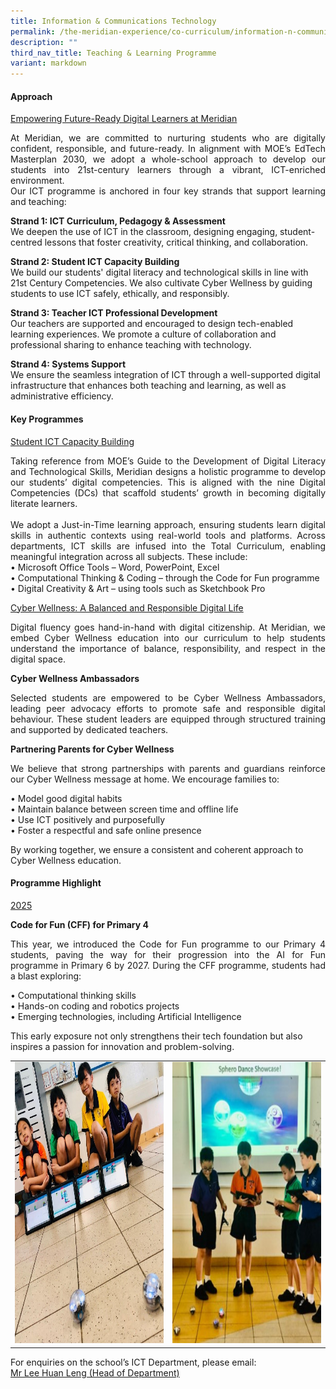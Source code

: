 ```yaml
---
title: Information & Communications Technology
permalink: /the-meridian-experience/co-curriculum/information-n-communications-technology/
description: ""
third_nav_title: Teaching & Learning Programme
variant: markdown
---
```

#### Approach
<u>Empowering Future-Ready Digital Learners at Meridian</u>
<p align="justify">At Meridian, we are committed to nurturing students who are digitally confident, responsible, and future-ready. In alignment with MOE’s EdTech Masterplan 2030, we adopt a whole-school approach to develop our students into 21st-century learners through a vibrant, ICT-enriched environment.<br>Our ICT programme is anchored in four key strands that support learning and teaching:</p>


**Strand 1: ICT Curriculum, Pedagogy &amp; Assessment**<br>
We deepen the use of ICT in the classroom, designing engaging, student-centred lessons that foster creativity, critical thinking, and collaboration.


**Strand 2: Student ICT Capacity Building**<br>
We build our students' digital literacy and technological skills in line with 21st Century Competencies. We also cultivate Cyber Wellness by guiding students to use ICT safely, ethically, and responsibly.

**Strand 3: Teacher ICT Professional Development**<br>
Our teachers are supported and encouraged to design tech-enabled learning experiences. We promote a culture of collaboration and professional sharing to enhance teaching with technology.

**Strand 4: Systems Support**<br>
We ensure the seamless integration of ICT through a well-supported digital infrastructure that enhances both teaching and learning, as well as administrative efficiency.



#### Key Programmes

<u>Student ICT Capacity Building</u>

<p align="justify">Taking reference from MOE’s Guide to the Development of Digital Literacy and Technological Skills, Meridian designs a holistic programme to develop our students’ digital competencies. This is aligned with the nine Digital Competencies (DCs) that scaffold students’ growth in becoming digitally literate learners.<br><br>
We adopt a Just-in-Time learning approach, ensuring students learn digital skills in authentic contexts using real-world tools and platforms. Across departments, ICT skills are infused into the Total Curriculum, enabling meaningful integration across all subjects.  These include:<br>
•	Microsoft Office Tools – Word, PowerPoint, Excel<br>
•	Computational Thinking &amp; Coding – through the Code for Fun programme<br>
•	Digital Creativity &amp; Art – using tools such as Sketchbook Pro
</p>

<u>Cyber Wellness: A Balanced and Responsible Digital Life</u><br>
<p align="justify">Digital fluency goes hand-in-hand with digital citizenship. At Meridian, we embed Cyber Wellness education into our curriculum to help students understand the importance of balance, responsibility, and respect in the digital space.</p>


**Cyber Wellness Ambassadors**
<p align="justify">Selected students are empowered to be Cyber Wellness Ambassadors, leading peer advocacy efforts to promote safe and responsible digital behaviour. These student leaders are equipped through structured training and supported by dedicated teachers.</p>


**Partnering Parents for Cyber Wellness**
<p align="justify">We believe that strong partnerships with parents and guardians reinforce our Cyber Wellness message at home. We encourage families to:

•	Model good digital habits<br>
•	Maintain balance between screen time and offline life<br>
•	Use ICT positively and purposefully<br>
•	Foster a respectful and safe online presence

By working together, we ensure a consistent and coherent approach to Cyber Wellness education.</p>



#### Programme Highlight

<u>2025</u>

**Code for Fun (CFF) for Primary 4**
<p align="justify">This year, we introduced the Code for Fun programme to our Primary 4 students, paving the way for their progression into the AI for Fun programme in Primary 6 by 2027.
During the CFF programme, students had a blast exploring:

•	Computational thinking skills<br>
•	Hands-on coding and robotics projects<br>
•	Emerging technologies, including Artificial Intelligence

This early exposure not only strengthens their tech foundation but also inspires a passion for innovation and problem-solving.

</p>

<table style="width:100%">
  <tbody>
  <tr>
    <td><img src="/images/The%20Meridian%20Experience/ICT/1_2025ICT.jpg" style="width:450px;height:450px;float:center"></td>
    <td><img src="/images/The%20Meridian%20Experience/ICT/2_2025ICT.jpg" style="width:450px;height:450px;float:center"></td>
  </tr>
</tbody></table>




For enquiries on the school’s ICT Department, please email:<br>
<a href="mailto:lee_huan_leng@moe.edu.sg">Mr Lee Huan Leng (Head of Department)</a>